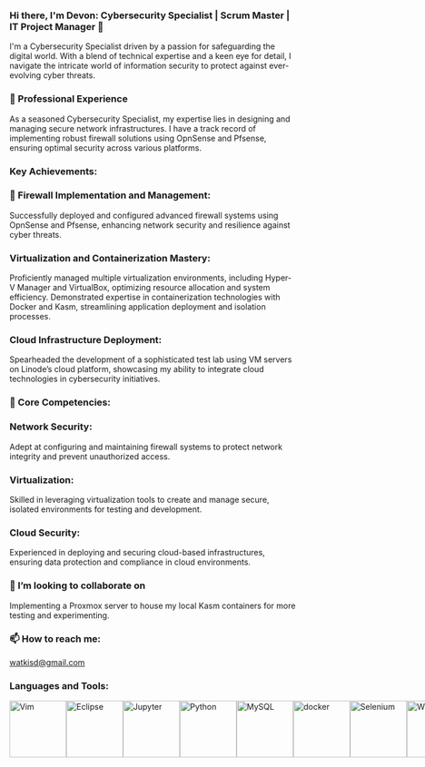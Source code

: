 ### Hi there, I'm Devon: Cybersecurity Specialist | Scrum Master | IT Project Manager 👋

I'm a Cybersecurity Specialist driven by a passion for safeguarding the digital world. With a blend of technical expertise and a keen eye for detail, I navigate the intricate world of information security to protect against ever-evolving cyber threats.

###  🔭 Professional Experience
As a seasoned Cybersecurity Specialist, my expertise lies in designing and managing secure network infrastructures. I have a track record of implementing robust firewall solutions using OpnSense and Pfsense, ensuring optimal security across various platforms.

### Key Achievements:

### 🌱 Firewall Implementation and Management:
Successfully deployed and configured advanced firewall systems using OpnSense and Pfsense, enhancing network security and resilience against cyber threats.

### Virtualization and Containerization Mastery:
Proficiently managed multiple virtualization environments, including Hyper-V Manager and VirtualBox, optimizing resource allocation and system efficiency.
Demonstrated expertise in containerization technologies with Docker and Kasm, streamlining application deployment and isolation processes.

### Cloud Infrastructure Deployment:
Spearheaded the development of a sophisticated test lab using VM servers on Linode’s cloud platform, showcasing my ability to integrate cloud technologies in cybersecurity initiatives.

### 🤔 Core Competencies:

### Network Security: 
Adept at configuring and maintaining firewall systems to protect network integrity and prevent unauthorized access.

### Virtualization: 
Skilled in leveraging virtualization tools to create and manage secure, isolated environments for testing and development.

### Cloud Security: 
Experienced in deploying and securing cloud-based infrastructures, ensuring data protection and compliance in cloud environments.

### 👯 I’m looking to collaborate on 
Implementing a Proxmox server to house my local Kasm containers for more testing and experimenting.

### 📫 How to reach me: 
watkisd@gmail.com

### Languages and Tools:




<div style="display: flex; justify-content: space-around;">
 <img src="https://user-images.githubusercontent.com/25181517/192108890-200809d1-439c-4e23-90d3-b090cf9a4eea.png" width="100" alt="Vim"> 
 <img src="https://user-images.githubusercontent.com/25181517/192108892-6e9b5cdf-4e35-4a70-ad9a-801a93a07c1c.png" width="100" alt="Eclipse"> 
 <img src="https://user-images.githubusercontent.com/25181517/183914128-3fc88b4a-4ac1-40e6-9443-9a30182379b7.png" width="100" alt="Jupyter">
 <img src="https://user-images.githubusercontent.com/25181517/183423507-c056a6f9-1ba8-4312-a350-19bcbc5a8697.png" width="100" alt="Python">
 <img src="https://user-images.githubusercontent.com/25181517/183896128-ec99105a-ec1a-4d85-b08b-1aa1620b2046.png" width="100" alt="MySQL">
 <img src="https://user-images.githubusercontent.com/25181517/117207330-263ba280-adf4-11eb-9b97-0ac5b40bc3be.png" width="100" alt="docker">
 <img src="https://user-images.githubusercontent.com/25181517/184103699-d1b83c07-2d83-4d99-9a1e-83bd89e08117.png" width="100" alt="Selenium">
 <img src="https://user-images.githubusercontent.com/25181517/186884150-05e9ff6d-340e-4802-9533-2c3f02363ee3.png" width="100" alt="Window">
 <img src="https://user-images.githubusercontent.com/25181517/183912952-83784e94-629d-4c34-a961-ae2ae795b662.png" width="100" alt="Jira">
 <img src="https://user-images.githubusercontent.com/25181517/192158957-b1256181-356c-46a3-beb9-487af08a6266.png" width="100" alt="Wordpress">
<img src="https://user-images.githubusercontent.com/25181517/186711335-a3729606-5a78-4496-9a36-06efcc74f800.png" width="100" alt="Swagger">
 </div>

<!-- <img src="https://your-image-url.type" width="100" height="100"> -->
<!-- Add more badges from https://shields.io/ -->


<!--
**watkisd1/watkisd1** is a ✨ _special_ ✨ repository because its `README.md` (this file) appears on your GitHub profile.

Here are some ideas to get you started:

- 🔭 I’m currently working on ...
- 🌱 I’m currently learning ...
## 👯 I’m looking to collaborate on ...
- 🤔 I’m looking for help with ...
- 💬 Ask me about ...
- 📫 How to reach me: ...
- 😄 Pronouns: ...
- ⚡ Fun fact: ...
-->
